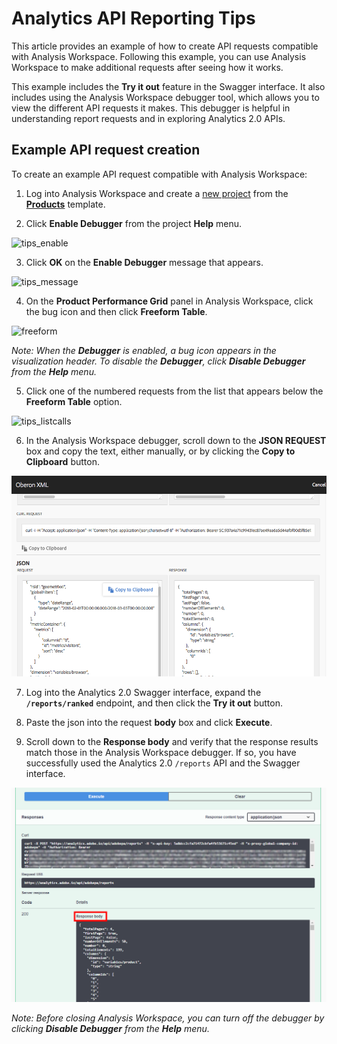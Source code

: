 # Analytics API Reporting Tips

This article provides an example of how to create API requests compatible with Analysis Workspace. Following this example, you can use Analysis Workspace to make additional requests after seeing how it works.

This example includes the **Try it out** feature in the Swagger interface. It also includes using the Analysis Workspace debugger tool, which allows you to view the different API requests it makes. This debugger is helpful in understanding report requests and in exploring Analytics 2.0 APIs.

## Example API request creation

To create an example API request compatible with Analysis Workspace:

1. Log into Analysis Workspace and create a [new project](https://docs.adobe.com/content/help/en/analytics/analyze/analysis-workspace/build-workspace-project/t-freeform-project.html) from the [**Products**](https://docs.adobe.com/content/help/en/analytics/analyze/analysis-workspace/build-workspace-project/starter-projects.html) template. 

1. Click **Enable Debugger** from the project **Help** menu. 

![tips_enable](https://user-images.githubusercontent.com/29133525/74784023-3b1a2d80-5264-11ea-9914-852631ef03c1.png)

3. Click **OK** on the **Enable Debugger** message that appears.

![tips_message](https://user-images.githubusercontent.com/29133525/74783796-ac0d1580-5263-11ea-9204-bdcb62d8e98c.png)

4. On the **Product Performance Grid** panel in Analysis Workspace, click the bug icon and then click **Freeform Table**. 

![freeform](https://user-images.githubusercontent.com/29133525/74784414-13779500-5265-11ea-882f-12e6a34be8ab.png)

*Note: When the **Debugger** is enabled, a bug icon appears in the visualization header. To disable the **Debugger**, click **Disable Debugger** from the **Help** menu.*

5. Click one of the numbered requests from the list that appears below the **Freeform Table** option.

![tips_listcalls](https://user-images.githubusercontent.com/29133525/74784090-66048180-5264-11ea-8cf0-889c13dad8d5.png)

6. In the Analysis Workspace debugger, scroll down to the **JSON REQUEST** box and copy the text, either manually, or by clicking the **Copy to Clipboard** button.

  ![tips_copy_json](/images/tips_copy_json.png?raw=true)

7. Log into the Analytics 2.0 Swagger interface, expand the **`/reports/ranked`** endpoint, and then click the **Try it out** button.

8. Paste the json into the request **body** box and click **Execute**.

9. Scroll down to the **Response body** and verify that the response results match those in the Analysis Workspace debugger. If so, you have successfully used the Analytics 2.0 `/reports` API and the Swagger interface.

  ![tips_response_body](/images/tips_response_body.png?raw=true)

*Note: Before closing Analysis Workspace, you can turn off the debugger by clicking **Disable Debugger** from the **Help** menu.*
